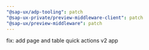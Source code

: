 ```yaml
---
"@sap-ux/adp-tooling": patch
"@sap-ux-private/preview-middleware-client": patch
"@sap-ux/preview-middleware": patch
---
```


fix: add page and table quick actions v2 app
